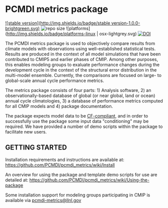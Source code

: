 PCMDI metrics package
======
[![stable version](http://img.shields.io/badge/stable version-1.0.0-brightgreen.svg)](https://github.com/PCMDI/pcmdi_metrics/releases/tag/1.0.0)
![repo size](https://reposs.herokuapp.com/?path=PCMDI/pcmdi_metrics)
![platforms](http://img.shields.io/badge/platforms-linux | osx-lightgrey.svg)
[![DOI](http://img.shields.io/badge/DOI-10.5281/zenodo.xxxxx-orange.svg)](http://doi.org/10.5281/zenodo.xxxxx)

The PCMDI metrics package is used to objectively compare results from climate models with observations using well-established statistical tests. Results are produced in the context of all model simulations that have been contributed to CMIP5 and earlier phases of CMIP.  Among other purposes, this enables modeling groups to exaluate performance changes during the development cycle in the context of the structural error distribution in the multi-model ensemble. Currently, the comparisons are focused on large- to global-scale annual cycle performance metrics.

The metrics package consists of four parts: 1) Analysis software, 2) an observationally-based database of global (or near global, land or ocean) annual cycle climatologies, 3) a database of performance metrics computed for all CMIP models and 4) package documentation.

The package expects model data to be [CF-compliant](http://cfconventions.org/), and in order to successfully use the package some input data "conditioning" may be required. We have provided a number of demo scripts within the package to facilitate new users.

GETTING STARTED
----------------

Installation requirements and instructions are available at: https://github.com/PCMDI/pcmdi_metrics/wiki/Install

An overview for using the package and template demo scripts for use are detailed at: https://github.com/PCMDI/pcmdi_metrics/wiki/Using-the-package

Some installation support for modeling groups participating in CMIP is available via pcmdi-metrics@llnl.gov
